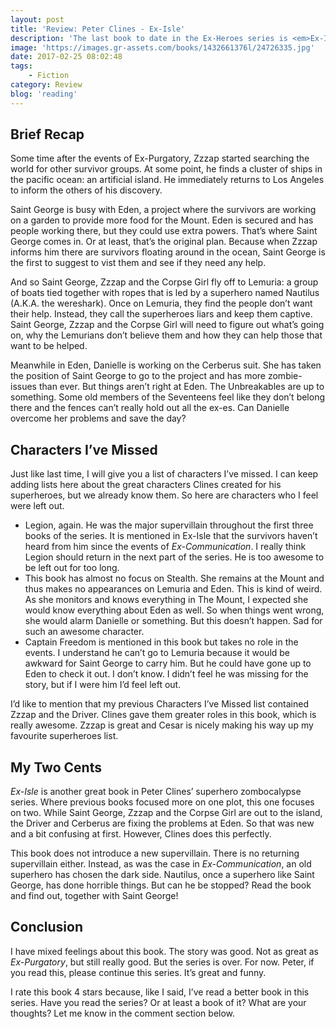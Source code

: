 ```yaml
---
layout: post
title: 'Review: Peter Clines - Ex-Isle'
description: 'The last book to date in the Ex-Heroes series is <em>Ex-Isle</em>. Peter Clines&#8217; superheroes vs zombies books have already scored high for me. But what&#8217;s up with this one? What happens to Saint George and the other superheroes? Let me tell you.'
image: 'https://images.gr-assets.com/books/1432661376l/24726335.jpg'
date: 2017-02-25 08:02:48
tags:
    - Fiction
category: Review
blog: 'reading'
---
```

## Brief Recap

Some time after the events of Ex-Purgatory, Zzzap started searching the world for other survivor groups. At some point, he finds a cluster of ships in the pacific ocean: an artificial island. He immediately returns to Los Angeles to inform the others of his discovery.

Saint George is busy with Eden, a project where the survivors are working on a garden to provide more food for the Mount. Eden is secured and has people working there, but they could use extra powers. That&#8217;s where Saint George comes in. Or at least, that&#8217;s the original plan. Because when Zzzap informs him there are survivors floating around in the ocean, Saint George is the first to suggest to vist them and see if they need any help.

And so Saint George, Zzzap and the Corpse Girl fly off to Lemuria: a group of boats tied together with ropes that is led by a superhero named Nautilus (A.K.A. the wereshark). Once on Lemuria, they find the people don&#8217;t want their help. Instead, they call the superheroes liars and keep them captive. Saint George, Zzzap and the Corpse Girl will need to figure out what&#8217;s going on, why the Lemurians don&#8217;t believe them and how they can help those that want to be helped.

Meanwhile in Eden, Danielle is working on the Cerberus suit. She has taken the position of Saint George to go to the project and has more zombie-issues than ever. But things aren&#8217;t right at Eden. The Unbreakables are up to something. Some old members of the Seventeens feel like they don&#8217;t belong there and the fences can&#8217;t really hold out all the ex-es. Can Danielle overcome her problems and save the day?

## Characters I&#8217;ve Missed

Just like last time, I will give you a list of characters I&#8217;ve missed. I can keep adding lists here about the great characters Clines created for his superheroes, but we already know them. So here are characters who I feel were left out.

  * Legion, again. He was the major supervillain throughout the first three books of the series. It is mentioned in Ex-Isle that the survivors haven&#8217;t heard from him since the events of <em>Ex-Communication</em>. I really think Legion should return in the next part of the series. He is too awesome to be left out for too long.
  * This book has almost no focus on Stealth. She remains at the Mount and thus makes no appearances on Lemuria and Eden. This is kind of weird. As she monitors and knows everything in The Mount, I expected she would know everything about Eden as well. So when things went wrong, she would alarm Danielle or something. But this doesn&#8217;t happen. Sad for such an awesome character.
  * Captain Freedom is mentioned in this book but takes no role in the events. I understand he can&#8217;t go to Lemuria because it would be awkward for Saint George to carry him. But he could have gone up to Eden to check it out. I don&#8217;t know. I didn&#8217;t feel he was missing for the story, but if I were him I&#8217;d feel left out.

I&#8217;d like to mention that my previous Characters I&#8217;ve Missed list contained Zzzap and the Driver. Clines gave them greater roles in this book, which is really awesome. Zzzap is great and Cesar is nicely making his way up my favourite superheroes list.

## My Two Cents

<em>Ex-Isle</em> is another great book in Peter Clines&#8217; superhero zombocalypse series. Where previous books focused more on one plot, this one focuses on two. While Saint George, Zzzap and the Corpse Girl are out to the island, the Driver and Cerberus are fixing the problems at Eden. So that was new and a bit confusing at first. However, Clines does this perfectly.

This book does not introduce a new supervillain. There is no returning supervillain either. Instead, as was the case in <em>Ex-Communication</em>, an old superhero has chosen the dark side. Nautilus, once a superhero like Saint George, has done horrible things. But can he be stopped? Read the book and find out, together with Saint George!

## Conclusion

I have mixed feelings about this book. The story was good. Not as great as <em>Ex-Purgatory</em>, but still really good. But the series is over. For now. Peter, if you read this, please continue this series. It&#8217;s great and funny.

I rate this book 4 stars because, like I said, I&#8217;ve read a better book in this series. Have you read the series? Or at least a book of it? What are your thoughts? Let me know in the comment section below.